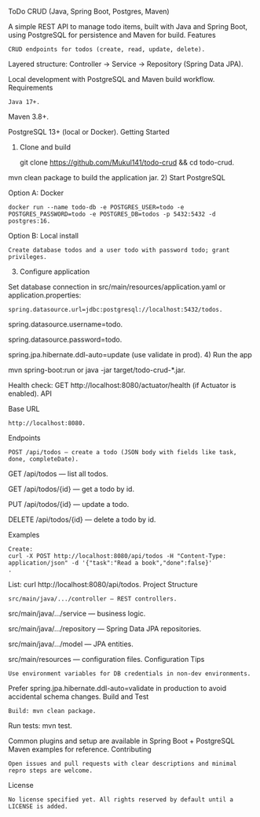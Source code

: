 ToDo CRUD (Java, Spring Boot, Postgres, Maven)

A simple REST API to manage todo items, built with Java and Spring Boot, using PostgreSQL for persistence and Maven for build.
Features

    CRUD endpoints for todos (create, read, update, delete).

Layered structure: Controller → Service → Repository (Spring Data JPA).

Local development with PostgreSQL and Maven build workflow.
Requirements

    Java 17+.

Maven 3.8+.

PostgreSQL 13+ (local or Docker).
Getting Started
1) Clone and build

   git clone https://github.com/Mukul141/todo-crud && cd todo-crud.

mvn clean package to build the application jar.
2) Start PostgreSQL

Option A: Docker

    docker run --name todo-db -e POSTGRES_USER=todo -e POSTGRES_PASSWORD=todo -e POSTGRES_DB=todos -p 5432:5432 -d postgres:16.

Option B: Local install

    Create database todos and a user todo with password todo; grant privileges.

3) Configure application

Set database connection in src/main/resources/application.yaml or application.properties:

    spring.datasource.url=jdbc:postgresql://localhost:5432/todos.

spring.datasource.username=todo.

spring.datasource.password=todo.

spring.jpa.hibernate.ddl-auto=update (use validate in prod).
4) Run the app

   mvn spring-boot:run or java -jar target/todo-crud-*.jar.

Health check: GET http://localhost:8080/actuator/health (if Actuator is enabled).
API

Base URL

    http://localhost:8080.

Endpoints

    POST /api/todos — create a todo (JSON body with fields like task, done, completeDate).

GET /api/todos — list all todos.

GET /api/todos/{id} — get a todo by id.

PUT /api/todos/{id} — update a todo.

DELETE /api/todos/{id} — delete a todo by id.

Examples

    Create:
    curl -X POST http://localhost:8080/api/todos -H "Content-Type: application/json" -d '{"task":"Read a book","done":false}'
    .

List:
curl http://localhost:8080/api/todos.
Project Structure

    src/main/java/.../controller — REST controllers.

src/main/java/.../service — business logic.

src/main/java/.../repository — Spring Data JPA repositories.

src/main/java/.../model — JPA entities.

src/main/resources — configuration files.
Configuration Tips

    Use environment variables for DB credentials in non-dev environments.

Prefer spring.jpa.hibernate.ddl-auto=validate in production to avoid accidental schema changes.
Build and Test

    Build: mvn clean package.

Run tests: mvn test.

Common plugins and setup are available in Spring Boot + PostgreSQL Maven examples for reference.
Contributing

    Open issues and pull requests with clear descriptions and minimal repro steps are welcome.

License

    No license specified yet. All rights reserved by default until a LICENSE is added.
